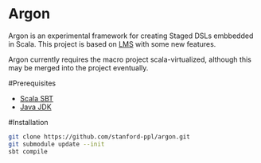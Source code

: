 # Argon
Argon is an experimental framework for creating Staged DSLs embbedded in Scala.
This project is based on [LMS](https://github.com/TiarkRompf/virtualization-lms-core) with some new features.

Argon currently requires the macro project scala-virtualized, although this may be merged into the project eventually.

#Prerequisites
- [Scala SBT](http://www.scala-sbt.org)
- [Java JDK](http://www.oracle.com/technetwork/java/javase/downloads/index.html)

#Installation
```bash
git clone https://github.com/stanford-ppl/argon.git
git submodule update --init
sbt compile
```
